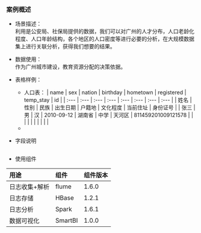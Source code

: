### 案例概述

* 场景描述：  
  利用是公安局、社保局提供的数据，我们可以对广州的人才分布，人口老龄化程度、人口年龄结构，各个地区的人口密度等进行必要的分析，在大规模数据集上进行关联分析，获得我们想要的结果。

* 数据使用：  
  作为广州城市建设，教育资源分配的决策依据。

* 表格样例：

  * 人口表：
    | name | sex | nation | birthday | hometown | registered | temp\_stay | id |
    | :--- | :--- | :--- | :--- | :--- | :--- | :--- | :--- |
    | 姓名 | 性别 | 民族 | 出生日期 | 户籍地 | 文化程度 | 当前住址 | 身份证号 |
    | 张三 | 男 | 汉 | 2010-09-12 | 湖南省 | 中学 | 天河区 | 811459201009121578 |
    |  |  |  |  |  |  |  |  |
  * 

* 字段说明

  ```

  ```

* 使用组件

| 用途 | 组件 | 组件版本 |
| :--- | :--- | :--- |
| 日志收集+解析 | flume | 1.6.0 |
| 日志存储 | HBase | 1.2.1 |
| 日志分析 | Spark | 1.6.1 |
| 数据可视化 | SmartBI | 1.0.0 |



